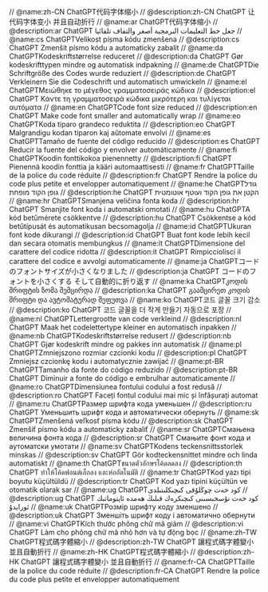 // @name:zh-CN      ChatGPT代码字体缩小
// @description:zh-CN ChatGPT 让代码字体变小 并且自动折行
// @name:ar      ChatGPT代码字体缩小
// @description:ar ChatGPT جعل خط التعليمات البرمجية أصغر والتفاف تلقائيا
// @name:cs      ChatGPTVelikost písma kódu zmenšena
// @description:cs ChatGPT Zmenšit písmo kódu a automaticky zabalit
// @name:da      ChatGPTKodeskriftstørrelse reduceret
// @description:da ChatGPT Gør kodeskrifttypen mindre og automatisk indpakning
// @name:de      ChatGPTDie Schriftgröße des Codes wurde reduziert
// @description:de ChatGPT Verkleinern Sie die Codeschrift und automatisch umwickeln
// @name:el      ChatGPTΜειώθηκε το μέγεθος γραμματοσειράς κώδικα
// @description:el ChatGPT Κάντε τη γραμματοσειρά κώδικα μικρότερη και τυλίγεται αυτόματα
// @name:en      ChatGPTCode font size reduced
// @description:en ChatGPT Make code font smaller and automatically wrap
// @name:eo      ChatGPTKoda tiparo grandeco reduktita
// @description:eo ChatGPT Malgrandigu kodan tiparon kaj aŭtomate envolvi
// @name:es      ChatGPTTamaño de fuente del código reducido
// @description:es ChatGPT Reducir la fuente del código y envolver automáticamente
// @name:fi      ChatGPTKoodin fonttikokoa pienennetty
// @description:fi ChatGPT Pienennä koodin fonttia ja kääri automaattisesti
// @name:fr      ChatGPTTaille de la police du code réduite
// @description:fr ChatGPT Rendre la police du code plus petite et envelopper automatiquement
// @name:he      ChatGPTגודל גופן הקוד מופחת
// @description:he ChatGPT הקטן את גופן הקוד ועוטף אוטומטית
// @name:hr      ChatGPTSmanjena veličina fonta koda
// @description:hr ChatGPT Smanjite font koda i automatski omotati
// @name:hu      ChatGPTA kód betűmérete csökkentve
// @description:hu ChatGPT Csökkentse a kód betűtípusát és automatikusan becsomagolja
// @name:id      ChatGPTUkuran font kode dikurangi
// @description:id ChatGPT Buat font kode lebih kecil dan secara otomatis membungkus
// @name:it      ChatGPTDimensione del carattere del codice ridotta
// @description:it ChatGPT Rimpicciolisci il carattere del codice e avvolgi automaticamente
// @name:ja      ChatGPTコードのフォントサイズが小さくなりました
// @description:ja ChatGPT コードのフォントを小さくする そして自動的に折り返す
// @name:ka      ChatGPTკოდის შრიფტის ზომა შემცირდა
// @description:ka ChatGPT გაამცირეთ კოდის შრიფტი და ავტომატურად შეფუთვა
// @name:ko      ChatGPT코드 글꼴 크기 감소
// @description:ko ChatGPT 코드 글꼴을 더 작게 만들기 자동으로 포장
// @name:nl      ChatGPTLettergrootte van code verkleind
// @description:nl ChatGPT Maak het codelettertype kleiner en automatisch inpakken
// @name:nb      ChatGPTKodeskriftstørrelse redusert
// @description:nb ChatGPT Gjør kodeskrift mindre og pakkes inn automatisk
// @name:pl      ChatGPTZmniejszono rozmiar czcionki kodu
// @description:pl ChatGPT Zmniejsz czcionkę kodu i automatycznie zawijać
// @name:pt-BR      ChatGPTTamanho da fonte do código reduzido
// @description:pt-BR ChatGPT Diminuir a fonte do código e embrulhar automaticamente
// @name:ro      ChatGPTDimensiunea fontului codului a fost redusă
// @description:ro ChatGPT Faceți fontul codului mai mic și înfășurați automat
// @name:ru      ChatGPTРазмер шрифта кода уменьшен
// @description:ru ChatGPT Уменьшить шрифт кода и автоматически обернуть
// @name:sk      ChatGPTZmenšená veľkosť písma kódu
// @description:sk ChatGPT Zmenšiť písmo kódu a automaticky zabaliť
// @name:sr      ChatGPTСмањена величина фонта кода
// @description:sr ChatGPT Смањите фонт кода и аутоматски умотати
// @name:sv      ChatGPTKodens teckensnittsstorlek minskas
// @description:sv ChatGPT Gör kodteckensnittet mindre och linda automatiskt
// @name:th      ChatGPTขนาดตัวอักษรโค้ดลดลง
// @description:th ChatGPT ทำให้โค้ดฟอนต์เล็กลง และห่ออัตโนมัติ
// @name:tr      ChatGPTKod yazı tipi boyutu küçültüldü
// @description:tr ChatGPT Kod yazı tipini küçültün ve otomatik olarak sar
// @name:ug      ChatGPTكود خەت چوڭلۇقى كىچىكلىتىلدى
// @description:ug ChatGPT كود خەت نۇسخىسىنى كىچىكرەك قىلىڭ ھەمدە ئاپتوماتىك ئورايدۇ
// @name:uk      ChatGPTРозмір шрифту коду зменшено
// @description:uk ChatGPT Зменшіть шрифт коду і автоматично обернути
// @name:vi      ChatGPTKích thước phông chữ mã giảm
// @description:vi ChatGPT Làm cho phông chữ mã nhỏ hơn và tự động bọc
// @name:zh-TW      ChatGPT程式碼字體縮小
// @description:zh-TW ChatGPT 讓程式碼字體變小 並且自動折行
// @name:zh-HK      ChatGPT程式碼字體縮小
// @description:zh-HK ChatGPT 讓程式碼字體變小 並且自動折行
// @name:fr-CA      ChatGPTTaille de la police du code réduite
// @description:fr-CA ChatGPT Rendre la police du code plus petite et envelopper automatiquement
